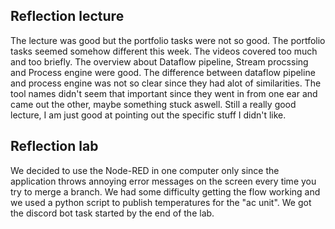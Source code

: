## Reflection lecture

The lecture was good but the portfolio tasks were not so good. The portfolio tasks seemed somehow different this week. The videos covered too much and too briefly. The overview about Dataflow pipeline, Stream procssing and Process engine were good. The difference between dataflow pipeline and process engine was not so clear since they had alot of similarities. The tool names didn't seem that important since they went in from one ear and came out the other, maybe something stuck aswell. Still a really good lecture, I am just good at pointing out the specific stuff I didn't like.

## Reflection lab

We decided to use the Node-RED in one computer only since the application throws annoying error messages on the screen every time you try to merge a branch. We had some difficulty getting the flow working and we used a python script to publish temperatures for the "ac unit". We got the discord bot task started by the end of the lab.
